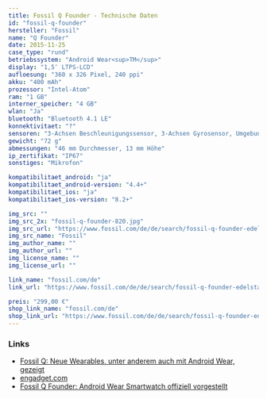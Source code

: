 ```yaml
---
title: Fossil Q Founder - Technische Daten
id: "fossil-q-founder"
hersteller: "Fossil"
name: "Q Founder"
date: 2015-11-25
case_type: "rund"
betriebssystem: "Android Wear<sup>TM</sup>"
display: "1,5″ LTPS-LCD"
aufloesung: "360 x 326 Pixel, 240 ppi"
akku: "400 mAh"
prozessor: "Intel-Atom"
ram: "1 GB"
interner_speicher: "4 GB"
wlan: "Ja"
bluetooth: "Bluetooth 4.1 LE"
konnektivitaet: "?"
sensoren: "3-Achsen Beschleunigungssensor, 3-Achsen Gyrosensor, Umgebungslichtsensor"
gewicht: "72 g"
abmessungen: "46 mm Durchmesser, 13 mm Höhe"
ip_zertifikat: "IP67"
sonstiges: "Mikrofon"

kompatibilitaet_android: "ja"
kompatibilitaet_android-version: "4.4+"
kompatibilitaet_ios: "ja"
kompatibilitaet_ios-version: "8.2+"

img_src: ""
img_src_2x: "fossil-q-founder-820.jpg"
img_src_url: "https://www.fossil.com/de/de/search/fossil-q-founder-edelstahl-sku-ftw20002p.html"
img_src_name: "Fossil"
img_author_name: ""
img_author_url: ""
img_license_name: ""
img_license_url: ""

link_name: "fossil.com/de"
link_url: "https://www.fossil.com/de/de/search/fossil-q-founder-edelstahl-sku-ftw20002p.html"

preis: "299,00 €"
shop_link_name: "fossil.com/de"
shop_link_url: "https://www.fossil.com/de/de/search/fossil-q-founder-edelstahl-sku-ftw20002p.html"
---
```


### Links
* [Fossil Q: Neue Wearables, unter anderem auch mit Android Wear, gezeigt](http://www.mobiflip.de/fossil-q-neue-wearables-android/)
* [engadget.com](http://www.engadget.com/2015/08/18/fossil-intel-connected-accessories/)
* [Fossil Q Founder: Android Wear Smartwatch offiziell vorgestellt](http://www.mobilegeeks.de/artikel/fossil-q-founder/)
